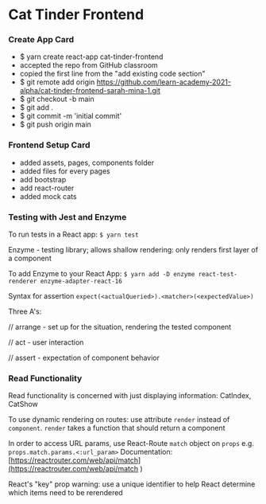 # Cat Tinder Frontend

### Create App Card
- $ yarn create react-app cat-tinder-frontend
- accepted the repo from GitHub classroom
- copied the first line from the "add existing code section"
- $ git remote add origin https://github.com/learn-academy-2021-alpha/cat-tinder-frontend-sarah-mina-1.git
- $ git checkout -b main
- $ git add .
- $ git commit -m 'initial commit'
- $ git push origin main

### Frontend Setup Card
- added assets, pages, components folder
- added files for every pages
- add bootstrap
- add react-router
- added mock cats

### Testing with Jest and Enzyme

To run tests in a React app:
`$ yarn test`

Enzyme - testing library; allows shallow rendering: only renders first layer of a component

To add Enzyme to your React App:
`$ yarn add -D enzyme react-test-renderer enzyme-adapter-react-16`

Syntax for assertion
`expect(<actualQueried>).<matcher>(<expectedValue>)`


Three A's:

// arrange - set up for the situation, rendering the tested component

// act - user interaction

// assert - expectation of component behavior


### Read Functionality 
Read functionality is concerned with just displaying information: CatIndex, CatShow

To use dynamic rendering on routes: use attribute `render` instead of `component`.
`render` takes a function that should return a component

In order to access URL params, use React-Route `match` object on `props`
e.g. `props.match.params.<:url_param>`
Documentation: [https://reactrouter.com/web/api/match](https://reactrouter.com/web/api/match
)

React's "key" prop warning: use a unique identifier to help React determine which items need to be rerendered

